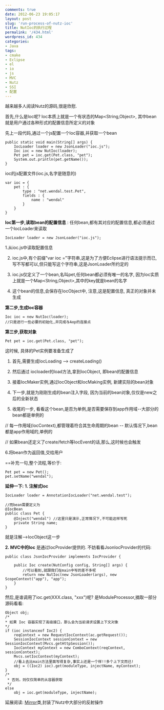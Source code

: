 ```yaml
---
comments: true
date: 2012-06-23 19:05:17
layout: post
slug: 'run-process-of-nutz-ioc'
title: NutIoc的执行过程
permalink: '/434.html'
wordpress_id: 434
categories:
- Java
tags:
- cmake
- Eclipse
- el
- io
- js
- MVC
- Nutz
- SSI
- 配置
---
```


越来越多人阅读Nutz的源码,很是欣慰.



首先,什么是Ioc呢? Ioc本质上就是一个有状态的Map<String,Object>, 其中bean就是用户通过各种形式的配置信息所定义的对象



先上一段代码,通过一个js配置一个Ioc容器,并获取一个bean



    
    
    public static void main(String[] args) {
        IocLoader loader = new JsonLoader("ioc.js");
        Ioc ioc = new NutIoc(loader);
        Pet pet = ioc.get(Pet.class, "pet");
        System.out.println(pet.getName());
    }
    


ioc的js配置文件(ioc.js,名字是随意的)

    
    
    var ioc = {
        pet : {
            type : "net.wendal.test.Pet",
            fields : {
                name : "wendal"
            }
        }
    }
    


**Ioc第一步,读取bean的配置信息** : 任何bean,都有其对应的配置信息,都必须通过一个IocLoader来读取

    IocLoader loader = new JsonLoader("ioc.js");
    

1.从ioc.js中读取配置信息

2. ioc.js中,有个前缀"var ioc ="字符串,这是为了方便Eclipse进行语法提示而已, 写不写都可以,但只能写这个字符串,这是JsonLoader所约定的


3. ioc.js仅定义了一个bean,名叫pet,任何bean都必须有唯一的名字, 因为Ioc实质上就是一个Map<String,Object>,其中的key就是bean的名字


4. 这个bean的信息,会保存在IocObject中, 注意,这是配置信息, 真正的对象并未生成


**第二步,生成Ioc容器**

    
    
    Ioc ioc = new NutIoc(loader);
    //只是进行一些必要的初始化,并完成与Aop的连接点
    



**第三步,获取对象**

    
    
    Pet pet = ioc.get(Pet.class, "pet");
    


这时候, 具体的Pet实例要准备生成了


1. 首先,需要生成IocLoading --> createLoading()


2. 然后通过 iocloader的load方法,拿到IocObject, 即bean的配置信息


3. 接着IocMaker实例,通过IocObject和IocMaking实例, 新建实际的bean对象


4. 下一步,就是为刚刚生成的bean注入字段, 因为当前的bean对象,仅仅是new之后的全新状态


5. 收尾的一步, 看看这个bean,是否为单例,是否需要保存到app作用域--大部分的bean都是单例的


// 每一作用域(IocContext),都管理着符合其生命周期的bean -- 默认情况下,bean都是app作用域的,单例的


// 如果bean还定义了create/fetch等IocEvent的话,那么,这时候也会触发



6.将bean作为返回值,交给用户



==补充一句,整个流程,等价于:



    
    
    Pet pet = new Pet();
    pet.setName("wendal");
    








**延伸一下:**
**1. 注解式Ioc**



    
    
    IocLoader loader = AnnotationIocLoader("net.wendal.test");
    
    //而bean需要定义为
    @IocBean
    public class Pet {
        @Inject("wendal") //这里只是演示,正常情况下,不可能这样写死
        private String name;
    }
    


就是注解-->IocObject这一步



**2. MVC中的Ioc**
是通过IocProvider提供的. 不妨看看JsonIocProvider的代码:

    
    
    public class JsonIocProvider implements IocProvider {
    
        public Ioc create(NutConfig config, String[] args) {
            //可以看到,就跟我们在main中写的差不多呢
            return new NutIoc(new JsonLoader(args), new ScopeContext("app"), "app");
        }
    }
    





然后,是谁调用了ioc.get(XXX.class, "xxx")呢? 是ModuleProcessor,摘取一部分源码看看:

    
    
    Object obj;
    /*
    * 如果 Ioc 容器实现了高级接口，那么会为当前请求设置上下文对象
    */
    if (ioc instanceof Ioc2) {
        reqContext = new RequestIocContext(ac.getRequest());
        SessionIocContext sessionContext = new SessionIocContext(Mvcs.getHttpSession());
        IocContext myContext = new ComboContext(reqContext, sessionContext);
        Mvcs.setIocContext(myContext);
        //看上去比main方法里面写得复杂,事实上还是一个样!!多个上下文而已!
        obj = ((Ioc2) ioc).get(moduleType, injectName, myContext);
    }
    /*
     * 否则，则仅仅简单的从容器获取
     */
    else
        obj = ioc.get(moduleType, injectName); 
    




延展阅读: [Mirror](http://code.google.com/p/nutz/wiki/lang_mirror)类,封装了Nutz中大部分的反射操作
